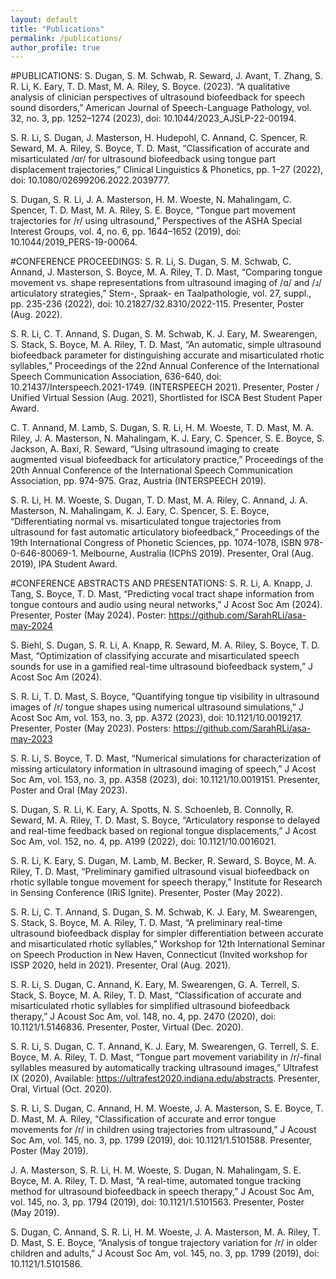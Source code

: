 ```yaml
---
layout: default
title: "Publications"
permalink: /publications/
author_profile: true
---
```

#PUBLICATIONS:
S. Dugan, S. M. Schwab, R. Seward, J. Avant, T. Zhang, S. R. Li, K. Eary, T. D. Mast, M. A. Riley, S. Boyce. (2023). “A qualitative analysis of clinician perspectives of ultrasound biofeedback for speech sound disorders,” American Journal of Speech-Language Pathology, vol. 32, no. 3, pp. 1252–1274 (2023), doi: 10.1044/2023_AJSLP-22-00194.

S. R. Li, S. Dugan, J. Masterson, H. Hudepohl, C. Annand, C. Spencer, R. Seward, M. A. Riley, S. Boyce, T. D. Mast, “Classification of accurate and misarticulated /ɑr/ for ultrasound biofeedback using tongue part displacement trajectories,” Clinical Linguistics & Phonetics, pp. 1–27 (2022), doi: 10.1080/02699206.2022.2039777.

S. Dugan, S. R. Li, J. A. Masterson, H. M. Woeste, N. Mahalingam, C. Spencer, T. D. Mast, M. A. Riley, S. E. Boyce, “Tongue part movement trajectories for /r/ using ultrasound,” Perspectives of the ASHA Special Interest Groups, vol. 4, no. 6, pp. 1644–1652 (2019), doi: 10.1044/2019_PERS-19-00064.

#CONFERENCE PROCEEDINGS:
S. R. Li, S. Dugan, S. M. Schwab, C. Annand, J. Masterson, S. Boyce, M. A. Riley, T. D. Mast, “Comparing tongue movement vs. shape representations from ultrasound imaging of /ɑ/ and /ɹ/ articulatory strategies,”  Stem-, Spraak- en Taalpathologie, vol. 27, suppl., pp. 235-236 (2022), doi: 10.21827/32.8310/2022-115. Presenter, Poster (Aug. 2022).

S. R. Li, C. T. Annand, S. Dugan, S. M. Schwab, K. J. Eary, M. Swearengen, S. Stack, S. Boyce, M. A. Riley, T. D. Mast, “An automatic, simple ultrasound biofeedback parameter for distinguishing accurate and misarticulated rhotic syllables,” Proceedings of the 22nd Annual Conference of the International Speech Communication Association, 636-640, doi: 10.21437/Interspeech.2021-1749. (INTERSPEECH 2021). Presenter, Poster / Unified Virtual Session (Aug. 2021), Shortlisted for ISCA Best Student Paper Award.

C. T. Annand, M. Lamb, S. Dugan, S. R. Li, H. M. Woeste, T. D. Mast, M. A. Riley, J. A. Masterson, N. Mahalingam, K. J. Eary, C. Spencer, S. E. Boyce, S. Jackson, A. Baxi, R. Seward, “Using ultrasound imaging to create augmented visual biofeedback for articulatory practice,” Proceedings of the 20th Annual Conference of the International Speech Communication Association, pp. 974-975. Graz, Austria (INTERSPEECH 2019).

S. R. Li, H. M. Woeste, S. Dugan, T. D. Mast, M. A. Riley, C. Annand, J. A. Masterson, N. Mahalingam, K. J. Eary, C. Spencer, S. E. Boyce, “Differentiating normal vs. misarticulated tongue trajectories from ultrasound for fast automatic articulatory biofeedback,” Proceedings of the 19th International Congress of Phonetic Sciences, pp. 1074-1078, ISBN 978-0-646-80069-1. Melbourne, Australia (ICPhS 2019). Presenter, Oral (Aug. 2019), IPA Student Award.

#CONFERENCE ABSTRACTS AND PRESENTATIONS:
S. R. Li, A. Knapp, J. Tang, S. Boyce, T. D. Mast, “Predicting vocal tract shape information from tongue contours and audio using neural networks,” J Acost Soc Am (2024). Presenter, Poster (May 2024).        Poster: https://github.com/SarahRLi/asa-may-2024 

S. Biehl, S. Dugan, S. R. Li, A. Knapp, R. Seward, M. A. Riley, S. Boyce, T. D. Mast, “Optimization of classifying accurate and misarticulated speech sounds for use in a gamified real-time ultrasound biofeedback system,” J Acost Soc Am (2024). 

S. R. Li, T. D. Mast, S. Boyce, “Quantifying tongue tip visibility in ultrasound images of /r/ tongue shapes using numerical ultrasound simulations,” J Acost Soc Am, vol. 153, no. 3, pp. A372 (2023), doi: 10.1121/10.0019217. Presenter, Poster (May 2023). Posters: https://github.com/SarahRLi/asa-may-2023 

S. R. Li, S. Boyce, T. D. Mast, “Numerical simulations for characterization of missing articulatory information in ultrasound imaging of speech,” J Acost Soc Am, vol. 153, no. 3, pp. A358 (2023), doi: 10.1121/10.0019151. Presenter, Poster and Oral (May 2023).

S. Dugan, S. R. Li, K. Eary, A. Spotts, N. S. Schoenleb, B. Connolly, R. Seward, M. A. Riley, T. D. Mast, S. Boyce, “Articulatory response to delayed and real-time feedback based on regional tongue displacements,” J Acost Soc Am, vol. 152, no. 4, pp. A199 (2022), doi: 10.1121/10.0016021.

S. R. Li, K. Eary, S. Dugan, M. Lamb, M. Becker, R. Seward, S. Boyce, M. A. Riley, T. D. Mast, “Preliminary gamified ultrasound visual biofeedback on rhotic syllable tongue movement for speech therapy,” Institute for Research in Sensing Conference (IRiS Ignite). Presenter, Poster (May 2022).

S. R. Li, C. T. Annand, S. Dugan, S. M. Schwab, K. J. Eary, M. Swearengen, S. Stack, S. Boyce, M. A. Riley, T. D. Mast, “A preliminary real-time ultrasound biofeedback display for simpler differentiation between accurate and misarticulated rhotic syllables,” Workshop for 12th International Seminar on Speech Production in New Haven, Connecticut (Invited workshop for ISSP 2020, held in 2021). Presenter, Oral (Aug. 2021).

S. R. Li, S. Dugan, C. Annand, K. Eary, M. Swearengen, G. A. Terrell, S. Stack, S. Boyce, M. A. Riley, T. D. Mast, “Classification of accurate and misarticulated rhotic syllables for simplified ultrasound biofeedback therapy,” J Acoust Soc Am, vol. 148, no. 4, pp. 2470 (2020), doi: 10.1121/1.5146836. Presenter, Poster, Virtual (Dec. 2020).

S. R. Li, S. Dugan, C. T. Annand, K. J. Eary, M. Swearengen, G. Terrell, S. E. Boyce, M. A. Riley, T. D. Mast, “Tongue part movement variability in /r/-final syllables measured by automatically tracking ultrasound images,” Ultrafest IX (2020), Available: https://ultrafest2020.indiana.edu/abstracts. Presenter, Oral, Virtual (Oct. 2020).

S. R. Li, S. Dugan, C. Annand, H. M. Woeste, J. A. Masterson, S. E. Boyce, T. D. Mast, M. A. Riley, “Classification of accurate and error tongue movements for /r/ in children using trajectories from ultrasound,” J Acoust Soc Am, vol. 145, no. 3, pp. 1799 (2019), doi: 10.1121/1.5101588. Presenter, Poster (May 2019).

J. A. Masterson, S. R. Li, H. M. Woeste, S. Dugan, N. Mahalingam, S. E. Boyce, M. A. Riley, T. D. Mast, “A real-time, automated tongue tracking method for ultrasound biofeedback in speech therapy,” J Acoust Soc Am, vol. 145, no. 3, pp. 1794 (2019), doi: 10.1121/1.5101563.  Presenter, Poster (May 2019).

S. Dugan, C. Annand, S. R. Li, H. M. Woeste, J. A. Masterson, M. A. Riley, T. D. Mast, S. E. Boyce, “Analysis of tongue trajectory variation for /r/ in older children and adults,” J Acoust Soc Am, vol. 145, no. 3, pp. 1799 (2019), doi: 10.1121/1.5101586.
